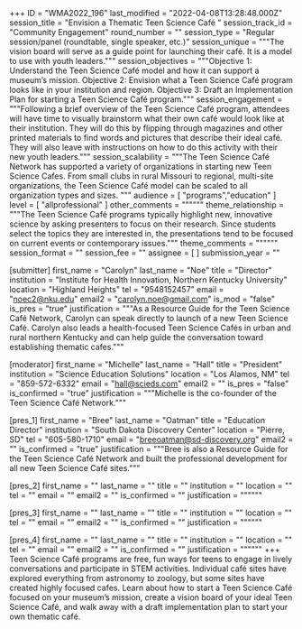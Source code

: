 +++
ID = "WMA2022_196"
last_modified = "2022-04-08T13:28:48.000Z"
session_title = "Envision a Thematic Teen Science Café "
session_track_id = "Community Engagement"
round_number = ""
session_type = "Regular session/panel (roundtable, single speaker, etc.)"
session_unique = """The vision board will serve as a guide point for launching their café. It is a model to use with youth leaders."""
session_objectives = """Objective 1: Understand the Teen Science Café model and how it can support a museum’s mission.
Objective 2: Envision what a Teen Science Café program looks like in your institution and region.
Objective 3: Draft an Implementation Plan for starting a Teen Science Café program."""
session_engagement = """Following a brief overview of the Teen Science Café program, attendees will have time to visually brainstorm what their own café would look like at their institution. They will do this by flipping through magazines and other printed materials to find words and pictures that describe their ideal café. They will also leave with instructions on how to do this activity with their new youth leaders."""
session_scalability = """The Teen Science Café Network has supported a variety of organizations in starting new Teen Science Cafes. From small clubs in rural Missouri to regional, multi-site organizations, the Teen Science Café model can be scaled to all organization types and sizes. 
"""
audience = [ "programs","education" ]
level = [ "allprofessional" ]
other_comments = """"""
theme_relationship = """The Teen Science Café programs typically highlight new, innovative science by asking presenters to focus on their research. Since students select the topics they are interested in, the presentations tend to be focused on current events or contemporary issues."""
theme_comments = """"""
session_format = ""
session_fee = ""
assignee = [  ]
submission_year = ""

[submitter]
first_name = "Carolyn"
last_name = "Noe"
title = "Director"
institution = "Institute for Health Innovation, Northern Kentucky University"
location = "Highland Heights"
tel = "9548152457"
email = "noec2@nku.edu"
email2 = "carolyn.noe@gmail.com"
is_mod = "false"
is_pres = "true"
justification = """As a Resource Guide for the Teen Science Café Network, Carolyn can speak directly to launch of a new Teen Science Café. Carolyn also leads a health-focused Teen Science Cafés in urban and rural northern Kentucky and can help guide the conversation toward establishing thematic cafes."""

[moderator]
first_name = "Michelle"
last_name = "Hall"
title = "President"
institution = "Science Education Solutions"
location = "Los Alamos, NM"
tel = "859-572-6332"
email = "hall@scieds.com"
email2 = ""
is_pres = "false"
is_confirmed = "true"
justification = """Michelle is the co-founder of the Teen Science Café Network."""

[pres_1]
first_name = "Bree"
last_name = "Oatman"
title = "Education Director"
institution = "South Dakota Discovery Center"
location = "Pierre, SD"
tel = "605-580-1710"
email = "breeoatman@sd-discovery.org"
email2 = ""
is_confirmed = "true"
justification = """Bree is also a Resource Guide for the Teen Science Café Network and built the professional development for all new Teen Science Café sites."""

[pres_2]
first_name = ""
last_name = ""
title = ""
institution = ""
location = ""
tel = ""
email = ""
email2 = ""
is_confirmed = ""
justification = """"""

[pres_3]
first_name = ""
last_name = ""
title = ""
institution = ""
location = ""
tel = ""
email = ""
email2 = ""
is_confirmed = ""
justification = """"""

[pres_4]
first_name = ""
last_name = ""
title = ""
institution = ""
location = ""
tel = ""
email = ""
email2 = ""
is_confirmed = ""
justification = """"""
+++
 Teen Science Café programs are free, fun ways for teens to engage in lively conversations and participate in STEM activities. Individual café sites have explored everything from astronomy to zoology, but some sites have created highly focused cafes. Learn about how to start a Teen Science Café focused on your museum’s mission, create a vision board of your ideal Teen Science Café, and walk away with a draft implementation plan to start your own thematic café.  
